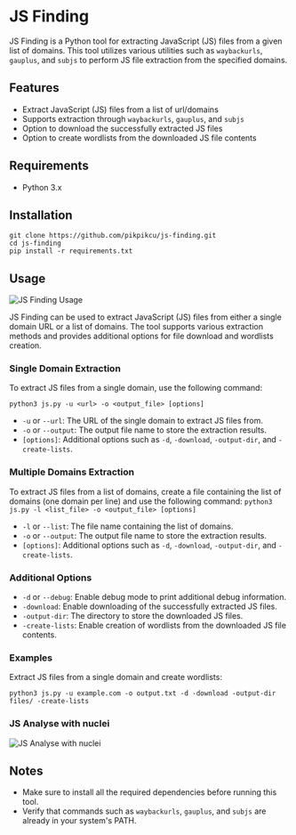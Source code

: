 # JS Finding

JS Finding is a Python tool for extracting JavaScript (JS) files from a given list of domains. This tool utilizes various utilities such as `waybackurls`, `gauplus`, and `subjs` to perform JS file extraction from the specified domains.

## Features

- Extract JavaScript (JS) files from a list of url/domains
- Supports extraction through `waybackurls`, `gauplus`, and `subjs`
- Option to download the successfully extracted JS files
- Option to create wordlists from the downloaded JS file contents

## Requirements

- Python 3.x

## Installation
```
git clone https://github.com/pikpikcu/js-finding.git
cd js-finding
pip install -r requirements.txt
```
## Usage

![JS Finding Usage](https://raw.githubusercontent.com/pikpikcu/js-finding/main/image/default.png)

JS Finding can be used to extract JavaScript (JS) files from either a single domain URL or a list of domains. The tool supports various extraction methods and provides additional options for file download and wordlists creation.

### Single Domain Extraction

To extract JS files from a single domain, use the following command:

`python3 js.py -u <url> -o <output_file> [options]`

- `-u` or `--url`: The URL of the single domain to extract JS files from.
- `-o` or `--output`: The output file name to store the extraction results.
- `[options]`: Additional options such as `-d`, `-download`, `-output-dir`, and `-create-lists`.

### Multiple Domains Extraction

To extract JS files from a list of domains, create a file containing the list of domains (one domain per line) and use the following command:
`python3 js.py -l <list_file> -o <output_file> [options]`


- `-l` or `--list`: The file name containing the list of domains.
- `-o` or `--output`: The output file name to store the extraction results.
- `[options]`: Additional options such as `-d`, `-download`, `-output-dir`, and `-create-lists`.

### Additional Options

- `-d` or `--debug`: Enable debug mode to print additional debug information.
- `-download`: Enable downloading of the successfully extracted JS files.
- `-output-dir`: The directory to store the downloaded JS files.
- `-create-lists`: Enable creation of wordlists from the downloaded JS file contents.

### Examples

Extract JS files from a single domain and create wordlists:

`python3 js.py -u example.com -o output.txt -d -download -output-dir files/ -create-lists`

### JS Analyse with nuclei

![JS Analyse with nuclei](https://raw.githubusercontent.com/pikpikcu/js-finding/main/image/nuclei.png)

## Notes

- Make sure to install all the required dependencies before running this tool.
- Verify that commands such as `waybackurls`, `gauplus`, and `subjs` are already in your system's PATH.

